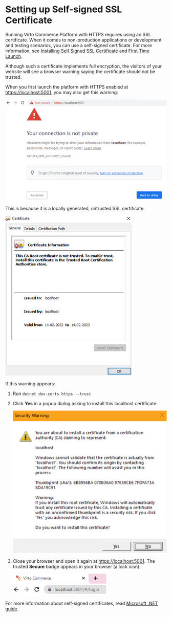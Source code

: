 ﻿# Setting up Self-signed SSL Certificate
Running Virto Commerce Platform with HTTPS requires using an SSL certificate. When it comes to non-production applications or development and testing scenarios, you can use a self-signed certificate. For more information, see [Installing Self Signed SSL Certificate](https://github.com/VirtoCommerce/vc-platform/blob/new_docs/docs/v2.0/dev_docs/Getting-Started/Installation-Guide/Installing-on-Windows/02-installation-windows-on-premises-precompiled-binaries.md#installing-self-signed-ssl-certificate) and [First Time Launch](https://github.com/VirtoCommerce/vc-platform/blob/new_docs/docs/v2.0/dev_docs/Getting-Started/Installation-Guide/Installing-on-Windows/02-installation-windows-on-premises-precompiled-binaries.md#first-time-launch). 

Although such a certificate implements full encryption, the visitors of your website will see a browser warning saying the certificate should not be trusted.

When you first launch the platform with HTTPS enabled at [https://localhost:5001](https://localhost:5001/), you may also get this warning:

![Your Connection Is Not Private screen](media/01-your-connection-is-not-private-screen.png)

This is because it is a locally generated, untrusted SSL certificate.

![Locally generated certificate](media/02-locally-generated-cert.png)

If this warning appears:

1. Run `dotnet dev-certs https --trust`

1. Click **Yes** in a popup dialog asking to install this localhost certificate:

    ![Trust certificate security warning](media/03-trust-cert-security-warning.png)

1. Close your browser and open it again at [https://localhost:5001](https://localhost:5001/). The trusted **Secure** badge appears in your browser (a lock icon):

    ![Secure connection badge](media/04-secure-badge-in-browser.png)

For more information about self-signed certificates, read [Microsoft .NET guide](https://docs.microsoft.com/en-us/dotnet/core/additional-tools/self-signed-certificates-guide).

